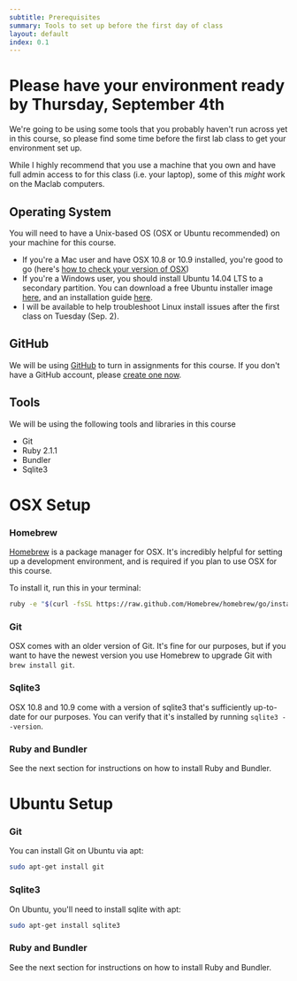 ```yaml
---
subtitle: Prerequisites
summary: Tools to set up before the first day of class
layout: default
index: 0.1
---
```

# Please have your environment ready by Thursday, September 4th
We're going to be using some tools that you probably haven't run across yet in this course, so please find some time before the first lab class to get your environment set up.

While I highly recommend that you use a machine that you own and have full admin access to for this class (i.e. your laptop), some of this *might* work on the Maclab computers.

## Operating System

You will need to have a Unix-based OS (OSX or Ubuntu  recommended) on your machine for this course. 

- If you're a Mac user and have OSX 10.8 or 10.9 installed, you're good to go (here's [how to check your version of OSX](http://support.apple.com/kb/ht1633))
- If you're a Windows user, you should install Ubuntu 14.04 LTS to a secondary partition. You can download a free Ubuntu installer image [here](http://www.ubuntu.com/download/desktop/), and an installation guide [here](http://www.ubuntu.com/download/desktop/install-ubuntu-desktop).
- I will be available to help troubleshoot Linux install issues after the first class on Tuesday (Sep. 2).

## GitHub

We will be using [GitHub](https://github.com) to turn in assignments for this course. If you don't have a GitHub account, please [create one now](https://github.com/join).

## Tools

We will be using the following tools and libraries in this course

- Git
- Ruby 2.1.1
- Bundler
- Sqlite3

# OSX Setup

### Homebrew

[Homebrew](http://brew.sh/) is a package manager for OSX. It's incredibly helpful for setting up a development environment, and is required if you plan to use OSX for this course.

To install it, run this in your terminal:

```sh
ruby -e "$(curl -fsSL https://raw.github.com/Homebrew/homebrew/go/install)"
```

### Git
OSX comes with an older version of Git. It's fine for our purposes, but if you want to have the newest version you use Homebrew to upgrade Git with `brew install git`.

### Sqlite3
OSX 10.8 and 10.9 come with a version of sqlite3 that's sufficiently up-to-date for our purposes. You can verify that it's installed by running `sqlite3 --version`.

### Ruby and Bundler
See the next section for instructions on how to install Ruby and Bundler.

# Ubuntu Setup

### Git

You can install Git on Ubuntu via apt:

```sh
sudo apt-get install git
```

### Sqlite3

On Ubuntu, you'll need to install  sqlite with apt: 

``` sh
sudo apt-get install sqlite3
```

### Ruby and Bundler
See the next section for instructions on how to install Ruby and Bundler.